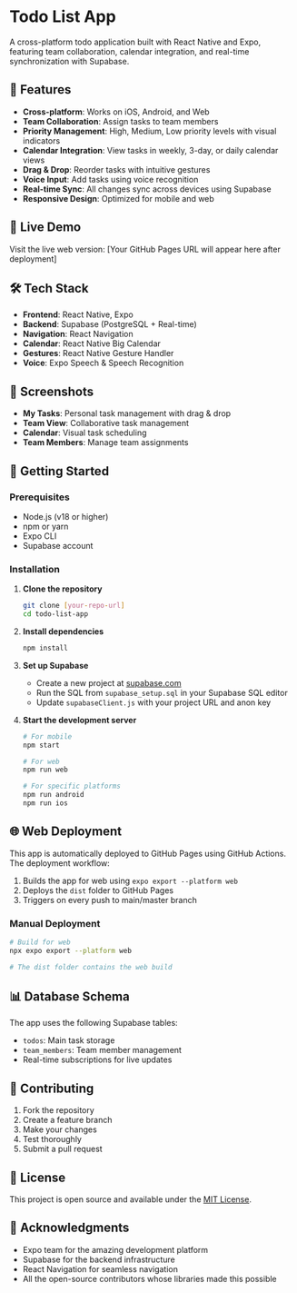 # Todo List App

A cross-platform todo application built with React Native and Expo, featuring team collaboration, calendar integration, and real-time synchronization with Supabase.

## 🌟 Features

- **Cross-platform**: Works on iOS, Android, and Web
- **Team Collaboration**: Assign tasks to team members
- **Priority Management**: High, Medium, Low priority levels with visual indicators
- **Calendar Integration**: View tasks in weekly, 3-day, or daily calendar views
- **Drag & Drop**: Reorder tasks with intuitive gestures
- **Voice Input**: Add tasks using voice recognition
- **Real-time Sync**: All changes sync across devices using Supabase
- **Responsive Design**: Optimized for mobile and web

## 🚀 Live Demo

Visit the live web version: [Your GitHub Pages URL will appear here after deployment]

## 🛠️ Tech Stack

- **Frontend**: React Native, Expo
- **Backend**: Supabase (PostgreSQL + Real-time)
- **Navigation**: React Navigation
- **Calendar**: React Native Big Calendar
- **Gestures**: React Native Gesture Handler
- **Voice**: Expo Speech & Speech Recognition

## 📱 Screenshots

- **My Tasks**: Personal task management with drag & drop
- **Team View**: Collaborative task management
- **Calendar**: Visual task scheduling
- **Team Members**: Manage team assignments

## 🚀 Getting Started

### Prerequisites

- Node.js (v18 or higher)
- npm or yarn
- Expo CLI
- Supabase account

### Installation

1. **Clone the repository**
   ```bash
   git clone [your-repo-url]
   cd todo-list-app
   ```

2. **Install dependencies**
   ```bash
   npm install
   ```

3. **Set up Supabase**
   - Create a new project at [supabase.com](https://supabase.com)
   - Run the SQL from `supabase_setup.sql` in your Supabase SQL editor
   - Update `supabaseClient.js` with your project URL and anon key

4. **Start the development server**
   ```bash
   # For mobile
   npm start
   
   # For web
   npm run web
   
   # For specific platforms
   npm run android
   npm run ios
   ```

## 🌐 Web Deployment

This app is automatically deployed to GitHub Pages using GitHub Actions. The deployment workflow:

1. Builds the app for web using `expo export --platform web`
2. Deploys the `dist` folder to GitHub Pages
3. Triggers on every push to main/master branch

### Manual Deployment

```bash
# Build for web
npx expo export --platform web

# The dist folder contains the web build
```

## 📊 Database Schema

The app uses the following Supabase tables:

- `todos`: Main task storage
- `team_members`: Team member management
- Real-time subscriptions for live updates

## 🤝 Contributing

1. Fork the repository
2. Create a feature branch
3. Make your changes
4. Test thoroughly
5. Submit a pull request

## 📄 License

This project is open source and available under the [MIT License](LICENSE).

## 🙏 Acknowledgments

- Expo team for the amazing development platform
- Supabase for the backend infrastructure
- React Navigation for seamless navigation
- All the open-source contributors whose libraries made this possible

<!-- Trigger redeploy after permissions update --> 